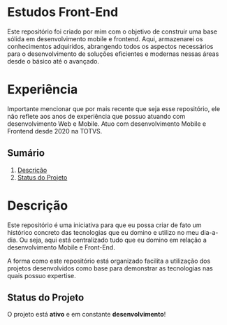 # Estudos Front-End
Este repositório foi criado por mim com o objetivo de construir uma base sólida em desenvolvimento mobile e frontend. Aqui, armazenarei os conhecimentos adquiridos, abrangendo todos os aspectos necessários para o desenvolvimento de soluções eficientes e modernas nessas áreas desde o básico até o avançado.

# Experiência
Importante mencionar que por mais recente que seja esse repositório, ele não reflete aos anos de experiência que possuo atuando com desenvolvimento Web e Mobile. Atuo com desenvolvimento Mobile e Frontend desde 2020 na TOTVS. 

## Sumário
1. [Descrição](#descrição)
2. [Status do Projeto](#status-do-projeto)

# Descrição
Este repositório é uma iniciativa para que eu possa criar de fato um histórico concreto das tecnologias que eu domino e utilizo no meu dia-a-dia. Ou seja, aqui está centralizado tudo que eu domino em relação a desenvolvimento Mobile e Front-End. 

A forma como este repositório está organizado facilita a utilização dos projetos desenvolvidos como base para demonstrar as tecnologias nas quais possuo expertise.

## Status do Projeto
O projeto está **ativo** e em constante **desenvolvimento**!